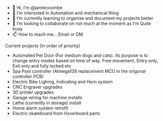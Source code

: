 - 👋 Hi, I’m @jamiecoombe
- 👀 I’m interested in Automation and mechanical thing
- 🌱 I’m currently learning to organise and document my projects better
- 💞️ I’m looking to collaborate on not much at the moment as I'm Quite busy
- 📫 How to reach me... Email or DM

Current projects (In order of priority)
- Automated Pet Door (For medium dogs and cats). Its purpose is to change entry modes based on time of way. Free movement, Entry only, Exit only and fully locked etc
- Spa Pool controller (Atmega128 replacement MCU in the origonal controller PCB)
- Electric Bike Lighing, Indicating and Horn system
- CNC Engraver upgrades
- 3D printer upgrades
- Garage wiring for machine installs
- Lathe (currently in storage) install
- Home alarm system retrofit
- Electric skateboard from Hoverboard parts


<!---
jamiecoombe/jamiecoombe is a ✨ special ✨ repository because its `README.md` (this file) appears on your GitHub profile.
You can click the Preview link to take a look at your changes.
--->
